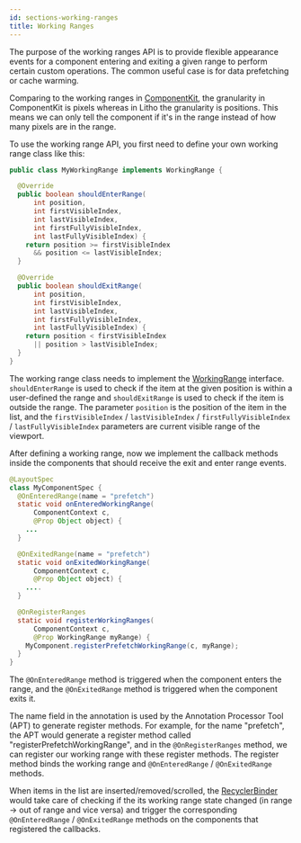 ```yaml
---
id: sections-working-ranges
title: Working Ranges
---
```


The purpose of the working ranges API is to provide flexible appearance events for a component entering and exiting a given range to perform certain custom operations. The common useful case is for data prefetching or cache warming.

Comparing to the working ranges in [ComponentKit](https://componentkit.org/), the granularity in ComponentKit is pixels whereas in Litho the granularity is positions. This means we can only tell the component if it's in the range instead of how many pixels are in the range.

To use the working range API, you first need to define your own working range class like this:

```java
public class MyWorkingRange implements WorkingRange {

  @Override
  public boolean shouldEnterRange(
      int position,
      int firstVisibleIndex,
      int lastVisibleIndex,
      int firstFullyVisibleIndex,
      int lastFullyVisibleIndex) {
    return position >= firstVisibleIndex
      && position <= lastVisibleIndex;
  }

  @Override
  public boolean shouldExitRange(
      int position,
      int firstVisibleIndex,
      int lastVisibleIndex,
      int firstFullyVisibleIndex,
      int lastFullyVisibleIndex) {
    return position < firstVisibleIndex
      || position > lastVisibleIndex;
  }
}
```

The working range class needs to implement the [WorkingRange](javadoc/com/facebook/litho/WorkingRange.html) interface. `shouldEnterRange` is used to check if the item at the given position is within a user-defined the range and `shouldExitRange` is used to check if the item is outside the range. The parameter `position` is the position of the item in the list, and the `firstVisibleIndex` / `lastVisibleIndex` / `firstFullyVisibleIndex` / `lastFullyVisibleIndex` parameters are current visible range of the viewport.

After defining a working range, now we implement the callback methods inside the components that should receive the exit and enter range events.

```java
@LayoutSpec
class MyComponentSpec {
  @OnEnteredRange(name = "prefetch")
  static void onEnteredWorkingRange(
      ComponentContext c,
      @Prop Object object) {
    ...
  }

  @OnExitedRange(name = "prefetch")
  static void onExitedWorkingRange(
      ComponentContext c,
      @Prop Object object) {
    ....
  }

  @OnRegisterRanges
  static void registerWorkingRanges(
      ComponentContext c,
      @Prop WorkingRange myRange) {
    MyComponent.registerPrefetchWorkingRange(c, myRange);
  }
}
```

The `@OnEnteredRange` method is triggered when the component enters the range, and the `@OnExitedRange` method is triggered when the component exits it.

The name field in the annotation is used by the Annotation Processor Tool (APT) to generate register methods. For example, for the name "prefetch", the APT would generate a register method called "registerPrefetchWorkingRange", and in the `@OnRegisterRanges` method, we can register our working range with these register methods. The register method binds the working range and `@OnEnteredRange` / `@OnExitedRange` methods.

When items in the list are inserted/removed/scrolled, the [RecyclerBinder](https://fblitho.com/docs/recycler-component#recyclerbinder) would take care of checking if the its working range state changed (in range → out of range and vice versa) and trigger the corresponding `@OnEnteredRange` / `@OnExitedRange` methods on the components that registered the callbacks.
